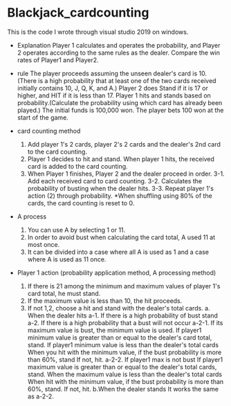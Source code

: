 # Blackjack_cardcounting

This is the code I wrote through visual studio 2019 on windows.

- Explanation
Player 1 calculates and operates the probability, and Player 2 operates according to the same rules as the dealer.
Compare the win rates of Player1 and Player2.


- rule
The player proceeds assuming the unseen dealer's card is 10.(There is a high probability that at least one of the two cards received initially contains 10, J, Q, K, and A.)
Player 2 does Stand if it is 17 or higher, and HIT if it is less than 17.
Player 1 hits and stands based on probability.(Calculate the probability using which card has already been played.)
The initial funds is 100,000 won.
The player bets 100 won at the start of the game.


- card counting method
  1. Add player 1's 2 cards, player 2's 2 cards and the dealer's 2nd card to the card counting.
  2. Player 1 decides to hit and stand.
    When player 1 hits, the received card is added to the card counting.
  3. When Player 1 finishes, Player 2 and the dealer proceed in order.
    3-1. Add each received card to card counting.
    3-2. Calculates the probability of busting when the dealer hits.
    3-3. Repeat player 1's action (2) through probability.
    *When shuffling using 80% of the cards, the card counting is reset to 0.
    
    
- A process
  1. You can use A by selecting 1 or 11.
  2. In order to avoid bust when calculating the card total, A used 11 at most once.
  3. It can be divided into a case where all A is used as 1 and a case where A is used as 11 once.
    
    
- Player 1 action (probability application method, A processing method)
  1. If there is 21 among the minimum and maximum values of player 1's card total, he must stand.
  2. If the maximum value is less than 10, the hit proceeds.
  3. If not 1,2, choose a hit and stand with the dealer's total cards.
    a. When the dealer hits
      a-1. If there is a high probability of bust
        stand
      a-2. If there is a high probability that a bust will not occur
        a-2-1. If its maximum value is bust, the minimum value is used.
                  If player1 minimum value is greater than or equal to the dealer's card total, stand.
                  If player1 minimum value is less than the dealer's total cards
                      When you hit with the minimum value, if the bust probability is more than 60%, stand
                      If not, hit.
        a-2-2. If player1 max is not bust
                  If player1 maximum value is greater than or equal to the dealer's total cards, stand.
                      When the maximum value is less than the dealer's total cards
                          When hit with the minimum value, if the bust probability is more than 60%, stand.
                          If not, hit. 
    b.When the dealer stands
        It works the same as a-2-2.

